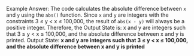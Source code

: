 Example Answer:
The code calculates the absolute difference between `x` and `y` using the `abs()` function. Since `x` and `y` are integers with the constraints 3 ≤ y < x ≤ 100,000, the result of `abs(x - y)` will always be a positive integer. Therefore, the Output State is: x and y are integers such that 3 ≤ y < x ≤ 100,000, and the absolute difference between x and y is printed.
Output State: **x and y are integers such that 3 ≤ y < x ≤ 100,000, and the absolute difference between x and y is printed**